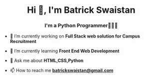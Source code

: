 <h1 align="center">Hi 👋, I'm Batrick Swaistan</h1>
<h3 align="center">I'm a Python Programmer👨🏻‍💻</h3>

- 🔭 I’m currently working on **Full Stack web solution for Campus Recruitment**

- 🌱 I’m currently learning **Front End Web Development**

- 💬 Ask me about **HTML,CSS,Python**

- 📫 How to reach me **batrickswaistan@gmail.com**

